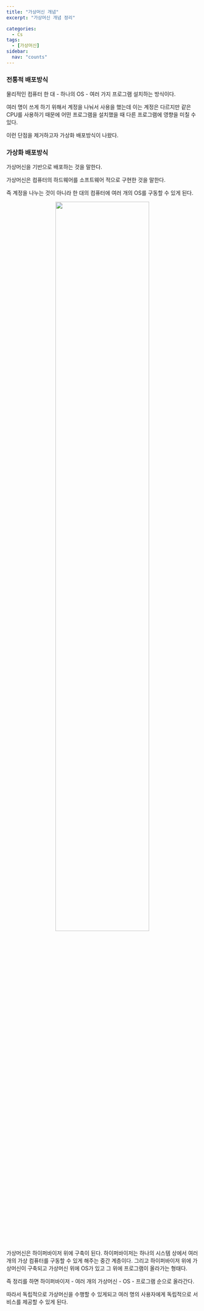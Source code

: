 ```yaml
---
title: "가상머신 개념"
excerpt: "가상머신 개념 정리"

categories:
  - Cs
tags:
  - [가상머신]
sidebar:
  nav: "counts"
---
```


### 전통적 배포방식

물리적인 컴퓨터 한 대 - 하나의 OS - 여러 가지 프로그램 설치하는 방식이다.

여러 명이 쓰게 하기 위해서 계정을 나눠서 사용을 했는데 이는 계정은 다르지만 같은 CPU를 사용하기 때문에 어떤 프로그램을 설치했을 때 다른 프로그램에 영향을 미칠 수 있다.

이런 단점을 제거하고자 가상화 배포방식이 나왔다.

### 가상화 배포방식

가상머신을 기반으로 배포하는 것을 말한다.

가상머신은 컴퓨터의 하드웨어를 소프트웨어 적으로 구현한 것을 말한다.

즉 계정을 나누는 것이 아니라 한 대의 컴퓨터에 여러 개의 OS를 구동할 수 있게 된다.

<div align="center">
    <img src="https://github.com/dongdong8343/dongdong8343.github.io/assets/93115530/013699f4-1732-43b1-84d7-b4d40e80e3c2" width="70%" height="auto" />
    </div>

가상머신은 하이퍼바이저 위에 구축이 된다. 하이퍼바이저는 하나의 시스템 상에서 여러 개의 가상 컴퓨터를 구동할 수 있게 해주는 중간 계층이다. 그리고 하이퍼바이저 위에 가상머신이 구축되고 가상머신 위에 OS가 있고 그 위에 프로그램이 올라가는 형태다.

즉 정리를 하면 하이퍼바이저 - 여러 개의 가상머신 - OS - 프로그램 순으로 올라간다.

따라서 독립적으로 가상머신을 수행할 수 있게되고 여러 명의 사용자에게 독립적으로 서비스를 제공할 수 있게 된다.
